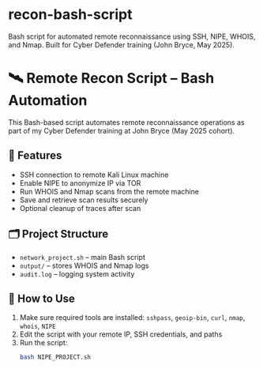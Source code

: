# recon-bash-script
Bash script for automated remote reconnaissance using SSH, NIPE, WHOIS, and Nmap. Built for Cyber Defender training (John Bryce, May 2025).
# 🛰️ Remote Recon Script – Bash Automation

This Bash-based script automates remote reconnaissance operations as part of my Cyber Defender training at John Bryce (May 2025 cohort).

## 🔧 Features
- SSH connection to remote Kali Linux machine
- Enable NIPE to anonymize IP via TOR
- Run WHOIS and Nmap scans from the remote machine
- Save and retrieve scan results securely
- Optional cleanup of traces after scan

## 🗂️ Project Structure
- `network_project.sh` – main Bash script
- `output/` – stores WHOIS and Nmap logs
- `audit.log` – logging system activity

## 🚀 How to Use
1. Make sure required tools are installed: `sshpass`, `geoip-bin`, `curl`, `nmap`, `whois`, `NIPE`
2. Edit the script with your remote IP, SSH credentials, and paths
3. Run the script:
   ```bash
   bash NIPE_PROJECT.sh
